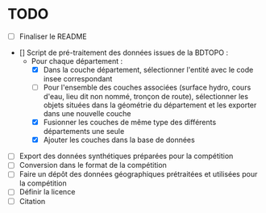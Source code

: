# TODO
- [ ] Finaliser le README
- [] Script de pré-traitement des données issues de la BDTOPO :
    - Pour chaque département : 
        - [X] Dans la couche département, sélectionner l'entité avec le code insee correspondant
        - [ ] Pour l'ensemble des couches associées (surface hydro, cours d'eau, lieu dit non nommé, tronçon de route), sélectionner les objets situées dans la géométrie du département et les exporter dans une nouvelle couche
        - [X] Fusionner les couches de même type des différents départements une seule
        - [X] Ajouter les couches dans la base de données
- [ ] Export des données synthétiques préparées pour la compétition
- [ ] Conversion dans le format de la compétition
- [ ] Faire un dépôt des données géographiques prétraitées et utilisées pour la compétition
- [ ] Définir la licence
- [ ] Citation